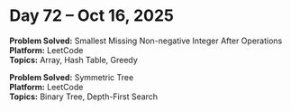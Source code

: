 # Day 72 – Oct 16, 2025

**Problem Solved:** Smallest Missing Non-negative Integer After Operations            
**Platform:** LeetCode                       
**Topics:** Array, Hash Table, Greedy

**Problem Solved:** Symmetric Tree                                    
**Platform:** LeetCode                       
**Topics:** Binary Tree, Depth-First Search